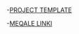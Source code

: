 -[PROJECT TEMPLATE](https://www.templatemonsterpreview.com/demo/83414.html)

-[MEQALE LINKI](https://senanss1998.medium.com/data-struktur-n%C9%99dir-v%C9%99-m%C9%99n-niy%C9%99-%C3%B6yr%C9%99nm%C9%99liy%C9%99m-e54edbdbdc8f)
